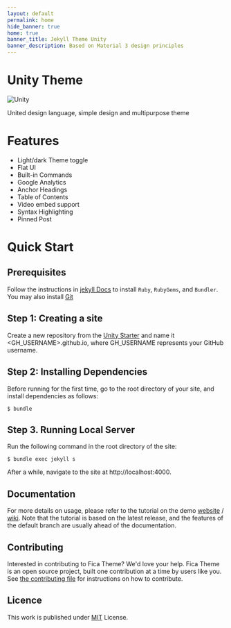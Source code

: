 ```yaml
---
layout: default
permalink: home
hide_banner: true
home: true
banner_title: Jekyll Theme Unity
banner_description: Based on Material 3 design principles
---
```

# Unity Theme

![Unity]({{site.baseurl}}/assets/image/mobile.png)

United design language, simple design and multipurpose theme


# Features
- Light/dark Theme toggle
- Flat UI
- Built-in Commands
- Google Analytics
- Anchor Headings
- Table of Contents
- Video embed support
- Syntax Highlighting
- Pinned Post

# Quick Start
## Prerequisites

Follow the instructions in [jekyll Docs](https://jekyllrb.com/docs/installation/) to install `Ruby`, `RubyGems`, and `Bundler`. You may also install [Git](https://git-scm.com/)

## Step 1: Creating a site

Create a new repository from the [Unity Starter](https://github.com/Involts/Unity-Theme-Starter/generate) and name it <GH_USERNAME>.github.io, where GH_USERNAME represents your GitHub username.

## Step 2: Installing Dependencies

Before running for the first time, go to the root directory of your site, and install dependencies as follows:

```Console
$ bundle
```

## Step 3. Running Local Server
Run the following command in the root directory of the site:

```Console
$ bundle exec jekyll s
```

After a while, navigate to the site at http://localhost:4000.

## Documentation
For more details on usage, please refer to the tutorial on the demo [website](https://involts.github.io/jekyll-theme-unity/home) / [wiki](https://github.com/Involts/jekyll-theme-unity/wiki). Note that the tutorial is based on the latest release, and the features of the default branch are usually ahead of the documentation.

## Contributing

Interested in contributing to Fica Theme? We'd love your help. Fica Theme is an open source project, built one contribution at a time by users like you. See [the contributing file](docs/contributing.md) for instructions on how to contribute.

## Licence
This work is published under [MIT](https://github.com/Involts/jekyll-theme-unity/blob/master/LICENSE.txt) License.